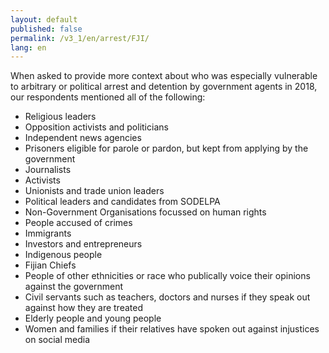 ```yaml
---
layout: default
published: false
permalink: /v3_1/en/arrest/FJI/
lang: en
---
```


When asked to provide more context about who was especially vulnerable to arbitrary or political arrest and detention by government agents in 2018, our respondents mentioned all of the following:
-	Religious leaders
-	Opposition activists and politicians
-	Independent news agencies
-	Prisoners eligible for parole or pardon, but kept from applying by the government
-	Journalists
-	Activists
-	Unionists and trade union leaders
-	Political leaders and candidates from SODELPA
-	Non-Government Organisations focussed on human rights
-	People accused of crimes
-	Immigrants
-	Investors and entrepreneurs
-	Indigenous people
-	Fijian Chiefs
-	People of other ethnicities or race who publically voice their opinions against the government
-	Civil servants such as teachers, doctors and nurses if they speak out against how they are treated
-	Elderly people and young people
-	Women and families if their relatives have spoken out against injustices on social media

